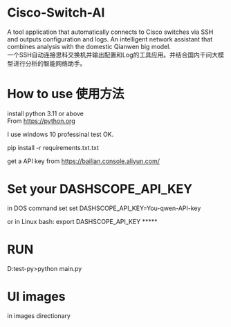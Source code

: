 # Cisco-Switch-AI
A tool application that automatically connects to Cisco switches via SSH and outputs configuration and logs. An intelligent network assistant that combines analysis with the domestic Qianwen big model.  
一个SSH自动连接思科交换机并输出配置和Log的工具应用。并结合国内千问大模型进行分析的智能网络助手。
# How to use 使用方法   
install python 3.11 or above  
From https://python.org 

I use windows 10 professinal test OK.
 
pip install -r requirements.txt.txt

get a API key from https://bailian.console.aliyun.com/ 
# Set your  DASHSCOPE_API_KEY 
in DOS command 
set set DASHSCOPE_API_KEY=You-qwen-API-key

or in Linux bash:
export DASHSCOPE_API_KEY *****

# RUN
D:test-py>python main.py

# UI images
in images directionary 
